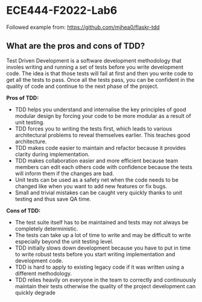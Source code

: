 # ECE444-F2022-Lab6
Followed example from: https://github.com/mjhea0/flaskr-tdd

## What are the pros and cons of TDD?
Test Driven Development is a software development methodology that involes writing and running a set of tests before you write development code. The idea is that those tests will fail at first and then you write code to get all the tests to pass. Once all the tests pass, you can be confident in the quality of code and continue to the next phase of the project.

**Pros of TDD:**
- TDD helps you understand and internalise the key principles of good modular design by forcing your code to be more modular as a result of unit testing.
- TDD forces you to writing the tests first, which leads to various architectural problems to reveal themselves earlier. This teaches good architecture.
- TDD makes code easier to maintain and refactor because it provides clarity during implementation.
- TDD makes collaboration easier and more efficient because team members can edit each others code with confidence because the tests will inform them if the changes are bad.
- Unit tests can be used as a safety net when the code needs to be changed like when you want to add new features or fix bugs.
- Small and trivial mistakes can be caught very quickly thanks to unit testing and thus save QA time.

**Cons of TDD:**
- The test suite itself has to be maintained and tests may not always be completely deterministic.
- The tests can take up a lot of time to write and may be difficult to write especially beyond the unit testing level.
- TDD initially slows down development because you have to put in time to write robust tests before you start writing implementation and development code.
- TDD is hard to apply to existing legacy code if it was written using a different methodology.
- TDD relies heavily on everyone in the team to correctly and continuously maintain their tests otherwise the quality of the project development can quickly degrade